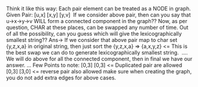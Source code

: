 Think it like this way:
Each pair element can be treated as a NODE in graph.
Given Pair: [u,x] [x,y] [y,v]
​
If we consider above pair, then can you say that u->x->y->v WILL form a connected component in the graph??
Now, as per question, CHAR at these places, can be swapped any number of time. Out of all the possibility, can you guess which will give the lexicographically smallest string??
Ans-> If we consider that above pair map to char set {y,z,x,a} in original string, then just sort the {y,z,x,a} => {a,x,y,z} <= This is the best swap we can do to generate lexicographically smallest string.
​
....
We will do above for all the connected component, then in final we have our answer.
...
Few Points to note:
[0,3] [0,3] <= Duplicated pair are allowed
[0,3] [3,0] <= reverse pair also allowed
make sure when creating the graph, you do not add extra edges for above cases.